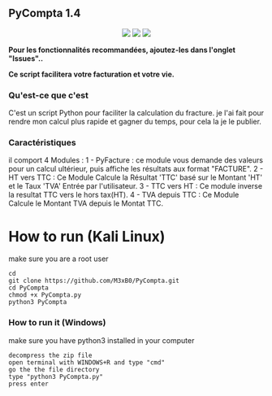 ## PyCompta 1.4

<p align="center">
<img src="https://imgur.com/8QbrmQ2"/>
<img src="https://imgur.com/490Driu"/>
<img src="https://imgur.com/DDhGAf8"/>
</p>


**Pour les fonctionnalités recommandées, ajoutez-les dans l'onglet "Issues"..**

**Ce script facilitera votre facturation et votre vie.**


### Qu'est-ce que c'est
C'est un script Python pour faciliter la calculation du fracture. je l'ai fait pour rendre mon calcul plus rapide et gagner du temps, pour cela la je le publier.


### Caractéristiques
il comport 4 Modules :
1 - PyFacture : ce module vous demande des valeurs pour un calcul ultérieur, puis affiche les résultats aux format "FACTURE".
2 - HT vers TTC : Ce Module Calcule la Résultat 'TTC' basé sur le Montant 'HT' et le Taux 'TVA' Entrée par l'utilisateur.
3 - TTC vers HT : Ce module inverse la resultat TTC vers le hors tax(HT).
4 - TVA depuis TTC : Ce Module Calcule le Montant TVA depuis le Montat TTC.


# How to run (Kali Linux)
make sure you are a root user
```
cd
git clone https://github.com/M3xB0/PyCompta.git
cd PyCompta
chmod +x PyCompta.py
python3 PyCompta
```

### How to run it (Windows)
make sure you have python3 installed in your computer
```
decompress the zip file
open terminal with WINDOWS+R and type "cmd"
go the the file directory
type "python3 PyCompta.py"
press enter
```




